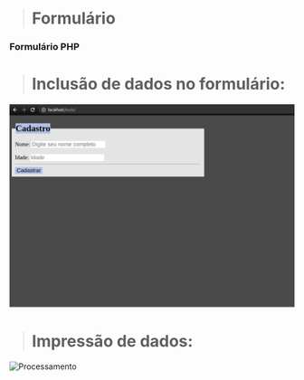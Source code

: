 > # Formulário
### Formulário PHP

> # Inclusão de dados no formulário:
![Formulário](https://github.com/MatheusASouza/Formul-rio/blob/main/formul%C3%A1rio.png)

> # Impressão de dados:
![Processamento](https://github.com/MatheusASouza/Formul-rio/blob/main/formul%C3%A1rioProcessamento.png)
